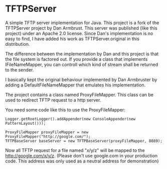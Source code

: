 TFTPServer
==========

A simple TFTP server implementation for Java. This project is a fork of the TFTPServer project by Dan Armbrust.
This server was published (like this project) under an Apache 2.0 license. Since Dan's implementation is no easy
to find, I have added his work as TFTPServer.original in this distribution.

The difference between the implementation by Dan and this project is that the file system is factored out.
If you provide a class that implements IFileNameMapper, you can controll which kind of stream shall be returned
to the sender.

I basically kept the original behaviour implemented by Dan Armbruster by adding a DefaultFileNameMapper that
emulates his implementation.

The project contains a class named ProxyFileMapper. This class can be used to redirect TFTP request to a http
server.

You need some code like this to use the ProxyFileMapper:

    Logger.getRootLogger().addAppender(new ConsoleAppender(new PatternLayout()));

    ProxyFileMapper proxyFileMapper = new ProxyFileMapper("http://google.com/");
    TFTPBaseServer baseServer = new TFTPBaseServer(proxyFileMapper, 8089);

Now all TFTP request for a file named "x/y/z" will be mapped to the http://google.com/x/y/z. (Please don't use
google.com in your production code. This address was only used as a neutral address for demonstration)
